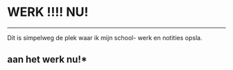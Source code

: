 # **WERK !!!! NU!**
***

Dit is simpelweg de plek waar ik mijn school- werk en notities opsla.

## aan het werk nu!*
